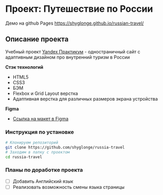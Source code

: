 # Проект: Путешествие по России
Демо на github Pages https://shyglonge.github.io/russian-travel/ 

## Описание проекта
Учебный проект [Yandex Практикум](https://praktikum.yandex.ru/web/ "Курс Веб-разработчик") - одностраничный сайт с адаптивным дизайном про внутренний туризм в России

**Стэк технологий**
* HTML5
* CSS3
* БЭМ
* Flexbox и Grid Layout верстка
* Адаптивная верстка для различных размеров экрана устройства

**Figma**
* [Ссылка на макет в Figma](https://www.figma.com/file/5S2WSbEFL6awjVWJ0NWL8Q/Sprint-3_-Russia-_-desktop-mobile?node-id=28503%3A0)

### Инструкция по установке

```bash
# Клонируем репозиторий
git clone https://github.com/shyglonge/russia-travel
# Заходим в папку с проектом
cd russia-travel
```

### Планы по доработке проекта
- [ ] Добавить Английский язык
- [ ] Реализовать возможность смены языка страницы
